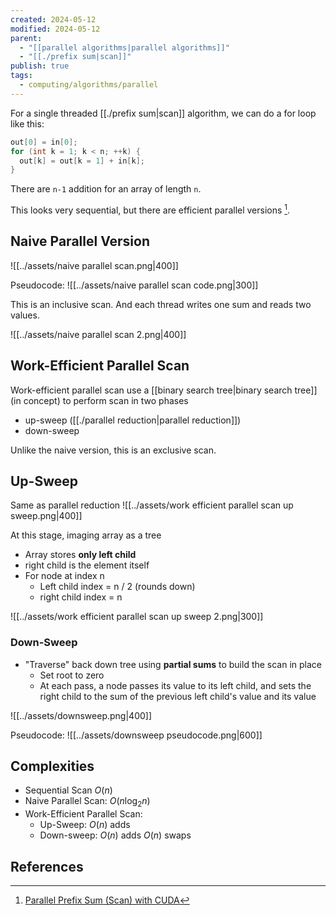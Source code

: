 ```yaml
---
created: 2024-05-12
modified: 2024-05-12
parent:
  - "[[parallel algorithms|parallel algorithms]]"
  - "[[./prefix sum|scan]]"
publish: true
tags:
  - computing/algorithms/parallel
---
```

For a single threaded [[./prefix sum|scan]] algorithm, we can do a for loop like this:
```cpp
out[0] = in[0];
for (int k = 1; k < n; ++k) {
  out[k] = out[k = 1] + in[k];
}
```

There are `n-1` addition for an array of length `n`.

This looks very sequential, but there are efficient parallel versions [^1].

## Naive Parallel Version
![[../assets/naive parallel scan.png|400]]

Pseudocode:
![[../assets/naive parallel scan code.png|300]]

This is an inclusive scan. And each thread writes one sum and reads two values.

![[../assets/naive parallel scan 2.png|400]]

## Work-Efficient Parallel Scan
Work-efficient parallel scan use a [[binary search tree|binary search tree]] (in concept) to perform scan in two phases
- up-sweep ([[./parallel reduction|parallel reduction]])
- down-sweep

Unlike the naive version, this is an exclusive scan.

## Up-Sweep
Same as parallel reduction
![[../assets/work efficient parallel scan up sweep.png|400]]

At this stage, imaging array as a tree
- Array stores **only left child**
- right child is the element itself
- For node at index n
  - Left child index = n / 2 (rounds down)
  - right child index = n

![[../assets/work efficient parallel scan up sweep 2.png|300]]

### Down-Sweep
- "Traverse" back down tree using **partial sums** to build the scan in place
  - Set root to zero
  - At each pass, a node passes its value to its left child, and sets the right child to the sum of the previous left child's value and its value

![[../assets/downsweep.png|400]]

Pseudocode:
![[../assets/downsweep pseudocode.png|600]]

## Complexities
- Sequential Scan $O(n)$
- Naive Parallel Scan: $O(n\log_2{n})$
- Work-Efficient Parallel Scan:
  -  Up-Sweep: $O(n)$ adds
  - Down-sweep: $O(n)$ adds $O(n)$ swaps

## References
[^1]: [Parallel Prefix Sum (Scan) with CUDA](https://developer.download.nvidia.com/compute/cuda/1.1-Beta/x86_website/projects/scan/doc/scan.pdf)